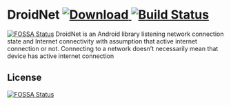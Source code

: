 # DroidNet [ ![Download](https://api.bintray.com/packages/jobgetabu/maven/droidnet/images/download.svg) ](https://bintray.com/jobgetabu/maven/droidnet/_latestVersion)  [![Build Status](https://travis-ci.org/JobGetabu/DroidNet.svg?branch=master)](https://travis-ci.org/JobGetabu/DroidNet)
[![FOSSA Status](https://app.fossa.io/api/projects/git%2Bgithub.com%2FJobGetabu%2FDroidNet.svg?type=shield)](https://app.fossa.io/projects/git%2Bgithub.com%2FJobGetabu%2FDroidNet?ref=badge_shield)
DroidNet is an Android library listening network connection state and Internet connectivity with assumption that active internet connection or not. Connecting to a network doesn’t necessarily mean that device has active internet connection 


## License
[![FOSSA Status](https://app.fossa.io/api/projects/git%2Bgithub.com%2FJobGetabu%2FDroidNet.svg?type=large)](https://app.fossa.io/projects/git%2Bgithub.com%2FJobGetabu%2FDroidNet?ref=badge_large)